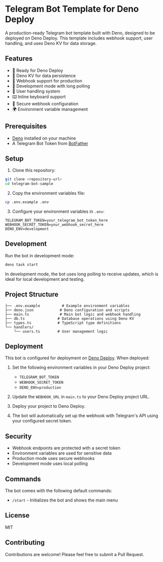 # Telegram Bot Template for Deno Deploy

A production-ready Telegram bot template built with Deno, designed to be deployed on Deno Deploy. This template includes webhook support, user handling, and uses Deno KV for data storage.

## Features

- 🚀 Ready for Deno Deploy
- 💾 Deno KV for data persistence
- 🔄 Webhook support for production
- 🧪 Development mode with long polling
- 👥 User handling system
- ⌨️ Inline keyboard support
- 🔐 Secure webhook configuration
- 🌍 Environment variable management

## Prerequisites

- [Deno](https://deno.land/) installed on your machine
- A Telegram Bot Token from [BotFather](https://t.me/botfather)

## Setup

1. Clone this repository:
```bash
git clone <repository-url>
cd telegram-bot-sample
```

2. Copy the environment variables file:
```bash
cp .env.example .env
```

3. Configure your environment variables in `.env`:
```env
TELEGRAM_BOT_TOKEN=your_telegram_bot_token_here
WEBHOOK_SECRET_TOKEN=your_webhook_secret_here
DENO_ENV=development
```

## Development

Run the bot in development mode:

```bash
deno task start
```

In development mode, the bot uses long polling to receive updates, which is ideal for local development and testing.

## Project Structure

```
├── .env.example          # Example environment variables
├── deno.json            # Deno configuration and scripts
├── main.ts              # Main bot logic and webhook handling
├── db.ts               # Database operations using Deno KV
├── types.ts            # TypeScript type definitions
└── handlers/
    └── users.ts        # User management logic
```

## Deployment

This bot is configured for deployment on [Deno Deploy](https://deno.com/deploy). When deployed:

1. Set the following environment variables in your Deno Deploy project:
    - `TELEGRAM_BOT_TOKEN`
    - `WEBHOOK_SECRET_TOKEN`
    - `DENO_ENV=production`

2. Update the `WEBHOOK_URL` in `main.ts` to your Deno Deploy project URL.

3. Deploy your project to Deno Deploy.

4. The bot will automatically set up the webhook with Telegram's API using your configured secret token.

## Security

- Webhook endpoints are protected with a secret token
- Environment variables are used for sensitive data
- Production mode uses secure webhooks
- Development mode uses local polling

## Commands

The bot comes with the following default commands:
- `/start` - Initializes the bot and shows the main menu

## License

MIT

## Contributing

Contributions are welcome! Please feel free to submit a Pull Request.

